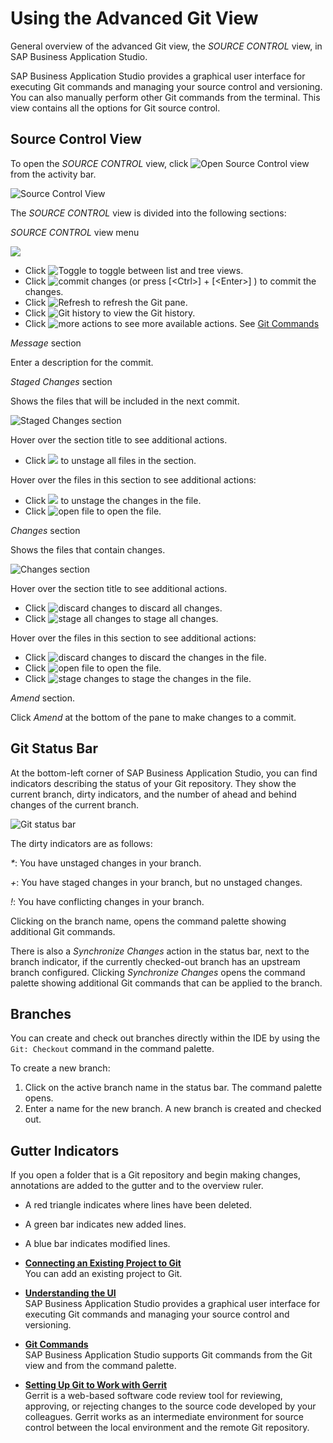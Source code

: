 <!-- loio265962e20eee43f499516de9011ac2e3 -->

# Using the Advanced Git View

General overview of the advanced Git view, the *SOURCE CONTROL* view, in SAP Business Application Studio.

SAP Business Application Studio provides a graphical user interface for executing Git commands and managing your source control and versioning. You can also manually perform other Git commands from the terminal. This view contains all the options for Git source control.



<a name="loio265962e20eee43f499516de9011ac2e3__section_wlx_4kf_zlb"/>

## Source Control View

To open the *SOURCE CONTROL* view, click ![Open Source Control view](images/Open_Source_Control_view_abdab3a.png) from the activity bar.

![Source Control View](images/Git_View_df291d4.png)

The *SOURCE CONTROL* view is divided into the following sections:

*SOURCE CONTROL* view menu

![](images/source_control_GIT_menu_e10ab7d.png) 

-   Click ![Toggle](images/toggle_icon_e7e5e6d.png) to toggle between list and tree views.
-   Click ![commit changes](images/commit_icon_5792efe.png) \(or press  [<Ctrl\>\] + [<Enter\>\] \) to commit the changes.
-   Click ![Refresh](images/Git_refresh_5d003be.png) to refresh the Git pane.
-   Click ![Git history](images/Git_history_8341762.png) to view the Git history.
-   Click ![more actions](images/more_actions_new_ab37e83.png) to see more available actions. See [Git Commands](git-commands-5914548.md)

 *Message* section

Enter a description for the commit.

*Staged Changes* section

Shows the files that will be included in the next commit.

![Staged Changes section](images/staged_changes_539d922.png)

Hover over the section title to see additional actions.

-   Click ![](images/unstage_changes_icon_684e1d1.png) to unstage all files in the section.

Hover over the files in this section to see additional actions:

-   Click ![](images/unstage_changes_icon_684e1d1.png) to unstage the changes in the file.
-   Click ![open file](images/Git_open_file_787f08b.png) to open the file.

*Changes* section

Shows the files that contain changes.

![Changes section](images/changes_section_d55c5f1.png)

Hover over the section title to see additional actions.

-   Click ![discard changes](images/Discard_changes_954f1c8.png) to discard all changes.
-   Click ![stage all changes](images/Git_Stage_changes_icon_67e32ee.png) to stage all changes.

Hover over the files in this section to see additional actions:

-   Click ![discard changes](images/Discard_changes_954f1c8.png) to discard the changes in the file.
-   Click ![open file](images/Git_open_file_787f08b.png) to open the file.
-   Click ![stage changes](images/Git_Stage_changes_icon_67e32ee.png) to stage the changes in the file.

*Amend* section.

Click *Amend* at the bottom of the pane to make changes to a commit.



<a name="loio265962e20eee43f499516de9011ac2e3__section_rqf_jtf_zlb"/>

## Git Status Bar

At the bottom-left corner of SAP Business Application Studio, you can find indicators describing the status of your Git repository. They show the current branch, dirty indicators, and the number of ahead and behind changes of the current branch.

![Git status bar](images/Git_status_bar_cd1ee90.png)

The dirty indicators are as follows:

*\**: You have unstaged changes in your branch.

*\+*: You have staged changes in your branch, but no unstaged changes.

*!*: You have conflicting changes in your branch.

Clicking on the branch name, opens the command palette showing additional Git commands.

There is also a *Synchronize Changes* action in the status bar, next to the branch indicator, if the currently checked-out branch has an upstream branch configured. Clicking *Synchronize Changes* opens the command palette showing additional Git commands that can be applied to the branch.



<a name="loio265962e20eee43f499516de9011ac2e3__section_gl5_q1g_zlb"/>

## Branches

You can create and check out branches directly within the IDE by using the `Git: Checkout` command in the command palette.

To create a new branch:

1.  Click on the active branch name in the status bar. The command palette opens.
2.  Enter a name for the new branch. A new branch is created and checked out.



<a name="loio265962e20eee43f499516de9011ac2e3__section_trx_bbg_zlb"/>

## Gutter Indicators

If you open a folder that is a Git repository and begin making changes, annotations are added to the gutter and to the overview ruler.

-   A red triangle indicates where lines have been deleted.

-   A green bar indicates new added lines.

-   A blue bar indicates modified lines.


-   **[Connecting an Existing Project to Git](connecting-an-existing-project-to-git-0930e56.md "You can add an existing project to Git.")**  
You can add an existing project to Git.
-   **[Understanding the UI](understanding-the-ui-d14646a.md "SAP Business Application Studio provides a
		graphical user interface for executing Git commands and managing your source control and
		versioning. ")**  
SAP Business Application Studio provides a graphical user interface for executing Git commands and managing your source control and versioning.
-   **[Git Commands](git-commands-5914548.md "SAP Business Application Studio supports Git
		commands from the Git view and from the command palette.")**  
SAP Business Application Studio supports Git commands from the Git view and from the command palette.
-   **[Setting Up Git to Work with Gerrit](setting-up-git-to-work-with-gerrit-82a5dfe.md "Gerrit is a web-based software code review tool for reviewing, approving, or
		rejecting changes to the source code developed by your colleagues. Gerrit works as an
		intermediate environment for source control between the local environment and the remote Git
		repository.")**  
Gerrit is a web-based software code review tool for reviewing, approving, or rejecting changes to the source code developed by your colleagues. Gerrit works as an intermediate environment for source control between the local environment and the remote Git repository.


